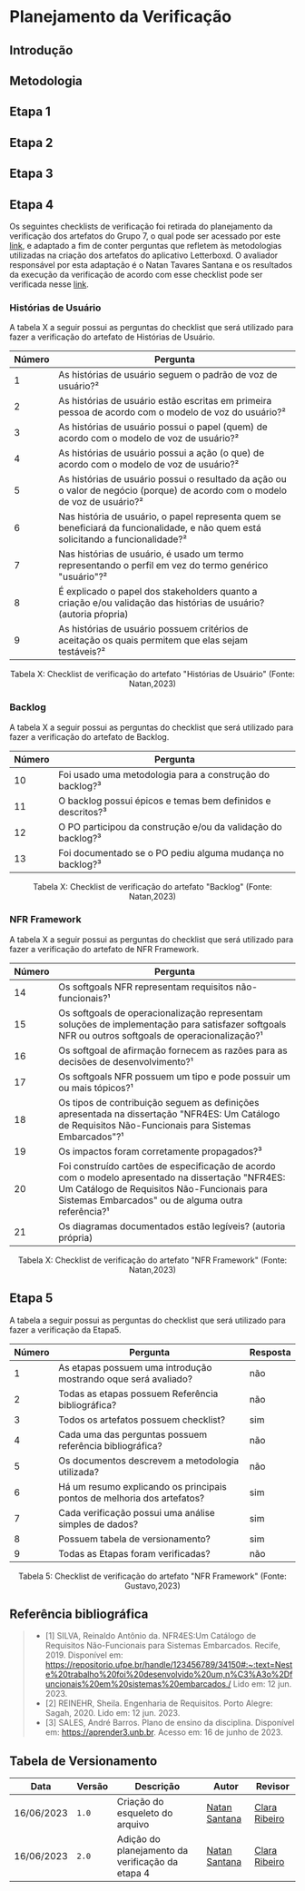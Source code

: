 # Planejamento da Verificação

## Introdução

## Metodologia

## Etapa 1

## Etapa 2

## Etapa 3

## Etapa 4

Os seguintes checklists de verificação foi retirada do planejamento da verificação dos artefatos do Grupo 7, o qual pode ser acessado por este [link](../Verifica%C3%A7%C3%A3o%20Grupo%207/planejamento.md), e adaptado a fim de conter perguntas que refletem às metodologias utilizadas na criação dos artefatos do aplicativo Letterboxd. O avaliador responsável por esta adaptação é o Natan Tavares Santana e os resultados da execução da verificação de acordo com esse checklist pode ser verificada nesse [link](./etapa4.md).

### Histórias de Usuário

A tabela X a seguir possui as perguntas do checklist que será utilizado para fazer a verificação do artefato de Histórias de Usuário.

| Número | Pergunta                                                                                                                          |
| ------ | --------------------------------------------------------------------------------------------------------------------------------- |
| 1      | As histórias de usuário seguem o padrão de voz de usuário?²                                                                       |
| 2      | As histórias de usuário estão escritas em primeira pessoa de acordo com o modelo de voz do usuário?²                              |
| 3      | As histórias de usuário possui o papel (quem) de acordo com o modelo de voz de usuário?²                                          |
| 4      | As histórias de usuário possui a ação (o que) de acordo com o modelo de voz de usuário?²                                          |
| 5      | As histórias de usuário possui o resultado da ação ou o valor de negócio (porque) de acordo com o modelo de voz de usuário?²      |
| 6      | Nas história de usuário, o papel representa quem se beneficiará da funcionalidade, e não quem está solicitando a funcionalidade?² |
| 7      | Nas histórias de usuário, é usado um termo representando o perfil em vez do termo genérico "usuário"?²                            |
| 8      | É explicado o papel dos stakeholders quanto a criação e/ou validação das histórias de usuário? (autoria pŕopria)                  |
| 9      | As histórias de usuário possuem critérios de aceitação os quais permitem que elas sejam testáveis?²                               |

<div style="text-align: center">
<p>Tabela X: Checklist de verificação do artefato "Histórias de Usuário" (Fonte: Natan,2023)</p>
</div>

### Backlog

A tabela X a seguir possui as perguntas do checklist que será utilizado para fazer a verificação do artefato de Backlog.

| Número | Pergunta                                                     |
| ------ | ------------------------------------------------------------ |
| 10     | Foi usado uma metodologia para a construção do backlog?³     |
| 11     | O backlog possui épicos e temas bem definidos e descritos?³  |
| 12     | O PO participou da construção e/ou da validação do backlog?³ |
| 13     | Foi documentado se o PO pediu alguma mudança no backlog?³    |

<div style="text-align: center">
<p>Tabela X: Checklist de verificação do artefato "Backlog" (Fonte: Natan,2023)</p>
</div>

### NFR Framework

A tabela X a seguir possui as perguntas do checklist que será utilizado para fazer a verificação do artefato de NFR Framework.

| Número | Pergunta                                                                                                                                                                                              |
| ------ | ----------------------------------------------------------------------------------------------------------------------------------------------------------------------------------------------------- |
| 14     | Os softgoals NFR representam requisitos não-funcionais?¹                                                                                                                                              |
| 15     | Os softgoals de operacionalização representam soluções de implementação para satisfazer softgoals NFR ou outros softgoals de operacionalização?¹                                                      |
| 16     | Os softgoal de afirmação fornecem as razões para as decisões de desenvolvimento?¹                                                                                                                     |
| 17     | Os softgoals NFR possuem um tipo e pode possuir um ou mais tópicos?¹                                                                                                                                  |
| 18     | Os tipos de contribuição seguem as definições apresentada na dissertação "NFR4ES: Um Catálogo de Requisitos Não-Funcionais para Sistemas Embarcados"?¹                                                |
| 19     | Os impactos foram corretamente propagados?³                                                                                                                                                           |
| 20     | Foi construído cartões de especificação de acordo com o modelo apresentado na dissertação "NFR4ES: Um Catálogo de Requisitos Não-Funcionais para Sistemas Embarcados" ou de alguma outra referência?¹ |
| 21     | Os diagramas documentados estão legíveis? (autoria própria)                                                                                                                                           |

<div style="text-align: center">
<p>Tabela X: Checklist de verificação do artefato "NFR Framework" (Fonte: Natan,2023)</p>
</div>

## Etapa 5

A tabela a seguir possui as perguntas do checklist que será utilizado para fazer a verificação da Etapa5.

| Número | Pergunta                                                                | Resposta |
| ------ | ----------------------------------------------------------------------- | -------- |
| 1      | As etapas possuem uma introdução mostrando oque será avaliado?          | não      |
| 2      | Todas as etapas possuem Referência bibliográfica?                       | não      |
| 3      | Todos os artefatos possuem checklist?                                   | sim      |
| 4      | Cada uma das perguntas possuem referência bibliográfica?                | não      |
| 5      | Os documentos descrevem a metodologia utilizada?                        | não      |
| 6      | Há um resumo explicando os principais pontos de melhoria dos artefatos? | sim      |
| 7      | Cada verificação possui uma análise simples de dados?                   | sim      |
| 8      | Possuem tabela de versionamento?                                        | sim      |
| 9      | Todas as Etapas foram verificadas?                                      | não      |

<div style="text-align: center">
<p>Tabela 5: Checklist de verificação do artefato "NFR Framework" (Fonte: Gustavo,2023)</p>
</div>

## Referência bibliográfica

> - [1] SILVA, Reinaldo Antônio da. NFR4ES:Um Catálogo de Requisitos Não-Funcionais para Sistemas Embarcados. Recife, 2019. Disponível em: <https://repositorio.ufpe.br/handle/123456789/34150#:~:text=Neste%20trabalho%20foi%20desenvolvido%20um,n%C3%A3o%2Dfuncionais%20em%20sistemas%20embarcados./> Lido em: 12 jun. 2023.
> - [2] REINEHR, Sheila. Engenharia de Requisitos. Porto Alegre: Sagah, 2020. Lido em: 12 jun. 2023.
> - [3] SALES, André Barros. Plano de ensino da disciplina. Disponível em: <a href="https://aprender3.unb.br">https://aprender3.unb.br</a>. Acesso em: 16 de junho de 2023.</ul></p>

## Tabela de Versionamento

| Data       | Versão | Descrição                                        | Autor                                          | Revisor                                           |
| ---------- | ------ | ------------------------------------------------ | ---------------------------------------------- | ------------------------------------------------- |
| 16/06/2023 | `1.0`  | Criação do esqueleto do arquivo                  | [Natan Santana](https://github.com/Neitan2001) | [Clara Ribeiro](https://github.com/clara-ribeiro) |
| 16/06/2023 | `2.0`  | Adição do planejamento da verificação da etapa 4 | [Natan Santana](https://github.com/Neitan2001) | [Clara Ribeiro](https://github.com/clara-ribeiro) |
